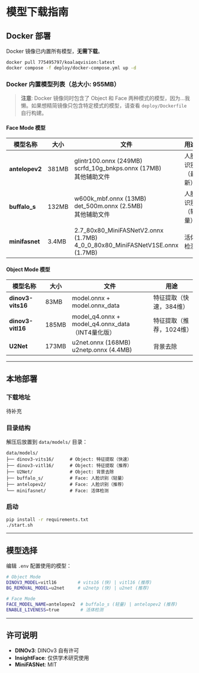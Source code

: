 # 模型下载指南

## Docker 部署

Docker 镜像已内置所有模型，**无需下载**。

```bash
docker pull 775495797/koalaqvision:latest
docker compose -f deploy/docker-compose.yml up -d
```

### Docker 内置模型列表（总大小: 955MB）

> **注意**: Docker 镜像同时包含了 Object 和 Face 两种模式的模型，因为...我懒。如果想精简镜像只包含特定模式的模型，请查看 `deploy/Dockerfile` 自行构建。

#### Face Mode 模型
| 模型名称 | 大小 | 文件 | 用途 |
|---------|------|------|------|
| **antelopev2** | 381MB | glintr100.onnx (249MB)<br>scrfd_10g_bnkps.onnx (17MB)<br>其他辅助文件 | 人脸识别（最新） |
| **buffalo_s** | 132MB | w600k_mbf.onnx (13MB)<br>det_500m.onnx (2.5MB)<br>其他辅助文件 | 人脸识别（轻量） |
| **minifasnet** | 3.4MB | 2.7_80x80_MiniFASNetV2.onnx (1.7MB)<br>4_0_0_80x80_MiniFASNetV1SE.onnx (1.7MB) | 活体检测 |

#### Object Mode 模型
| 模型名称 | 大小 | 文件 | 用途 |
|---------|------|------|------|
| **dinov3-vits16** | 83MB | model.onnx + model.onnx_data | 特征提取（快速，384维） |
| **dinov3-vitl16** | 185MB | model_q4.onnx + model_q4.onnx_data<br>（INT4量化版） | 特征提取（推荐，1024维） |
| **U2Net** | 173MB | u2net.onnx (168MB)<br>u2netp.onnx (4.4MB) | 背景去除 |

---

## 本地部署

### 下载地址

待补充  

### 目录结构

解压后放置到 `data/models/` 目录：

```
data/models/
├── dinov3-vits16/      # Object: 特征提取（快速）
├── dinov3-vitl16/      # Object: 特征提取（推荐）
├── U2Net/              # Object: 背景去除
├── buffalo_s/          # Face: 人脸识别（轻量）
├── antelopev2/         # Face: 人脸识别（推荐）
└── minifasnet/         # Face: 活体检测
```

### 启动

```bash
pip install -r requirements.txt
./start.sh
```

---

## 模型选择

编辑 `.env` 配置使用的模型：

```bash
# Object Mode
DINOV3_MODEL=vitl16        # vits16 (快) | vitl16 (推荐)
BG_REMOVAL_MODEL=u2net     # u2netp (快) | u2net (推荐)

# Face Mode
FACE_MODEL_NAME=antelopev2  # buffalo_s (轻量) | antelopev2 (推荐)
ENABLE_LIVENESS=true        # 活体检测
```

---  


## 许可说明

- **DINOv3**: DINOv3 自有许可
- **InsightFace**: 仅供学术研究使用
- **MiniFASNet**: MIT
